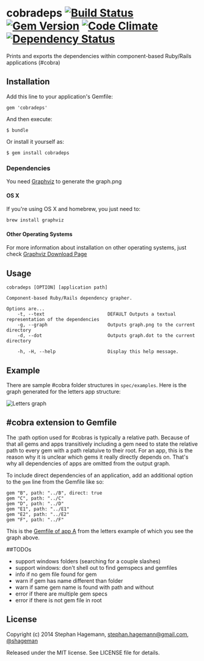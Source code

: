 # cobradeps [![Build Status](https://travis-ci.org/shageman/cobradeps.svg?branch=master)](https://travis-ci.org/shageman/cobradeps) [![Gem Version](https://badge.fury.io/rb/cobradeps.svg)](http://badge.fury.io/rb/cobradeps) [![Code Climate](https://codeclimate.com/github/shageman/cobradeps.png)](https://codeclimate.com/github/shageman/cobradeps) [![Dependency Status](https://gemnasium.com/shageman/cobradeps.svg)](https://gemnasium.com/shageman/cobradeps)

Prints and exports the dependencies within component-based Ruby/Rails applications (#cobra)

## Installation

Add this line to your application's Gemfile:

    gem 'cobradeps'

And then execute:

    $ bundle

Or install it yourself as:

    $ gem install cobradeps
    
### Dependencies

You need [Graphviz](http://graphviz.org/) to generate the graph.png

#### OS X

If you're using OS X and homebrew, you just need to:

```bash
brew install graphviz
```

#### Other Operating Systems

For more information about installation on other operating systems, just check [Graphviz Download Page](http://graphviz.org/Download..php)

## Usage

    cobradeps [OPTION] [application path]

    Component-based Ruby/Rails dependency grapher.

    Options are...
        -t, --text                       DEFAULT Outputs a textual representation of the dependencies
        -g, --graph                      Outputs graph.png to the current directory
        -d, --dot                        Outputs graph.dot to the current directory

        -h, -H, --help                   Display this help message.

## Example

There are sample #cobra folder structures in `spec/examples`. Here is the graph generated for the letters app structure:

![Letters graph](https://raw.githubusercontent.com/shageman/cobradeps/master/spec/examples/letters.png)

## #cobra extension to Gemfile

The :path option used for #cobras is typically a relative path. Because of that all gems and apps transitively including a
gem need to state the relative path to every gem with a path relatuive to their root. For an app, this is the reason why it is
unclear which gems it really directly depends on. That's why all dependencies of apps are omitted from the output graph.

To include direct dependencies of an application, add an additional option to the `gem` line from the Gemfile like so:

    gem "B", path: "../B", direct: true
    gem "C", path: "../C"
    gem "D", path: "../D"
    gem "E1", path: "../E1"
    gem "E2", path: "../E2"
    gem "F", path: "../F"

This is the [Gemfile of app A](https://github.com/shageman/cobradeps/blob/master/spec/examples/letters/A/Gemfile)
from the letters example of which you see the graph above.

##TODOs

* support windows folders (searching for a couple slashes)
* support windows: don't shell out to find gemspecs and gemfiles
* info if no gem file found for gem
* warn if gem has name different than folder
* warn if same gem name is found with path and without
* error if there are multiple gem specs
* error if there is not gem file in root


## License

Copyright (c) 2014 Stephan Hagemann, stephan.hagemann@gmail.com, [@shageman](http://twitter.com/shageman)

Released under the MIT license. See LICENSE file for details.
